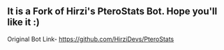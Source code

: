 It is a Fork of Hirzi's PteroStats Bot.
Hope you'll like it :)
-------------------------------------
Original Bot Link- https://github.com/HirziDevs/PteroStats
